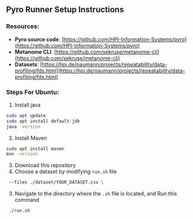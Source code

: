 ## Pyro Runner Setup Instructions

### Resources:
- **Pyro source code**: [https://github.com/HPI-Information-Systems/pyro](https://github.com/HPI-Information-Systems/pyro)
- **Metanome CLI**: [https://github.com/sekruse/metanome-cli](https://github.com/sekruse/metanome-cli)
- **Datasets**: [https://hpi.de/naumann/projects/repeatability/data-profiling/fds.html](https://hpi.de/naumann/projects/repeatability/data-profiling/fds.html)

### Steps For Ubuntu:

1. Install java
```bash
sudo apt update
sudo apt install default-jdk
java -version 
```
2. Install Maven
```bash
sudo apt install maven
mvn -version 
```
3. Download this repository
4. Choose a dataset by modifying `run.sh` file
```bash
 --files ./dataset/YOUR_DATASET.csv \
```
3. Navigate to the directory where the `.sh` file is located, and Run this command
```bash
 ./run.sh
```
